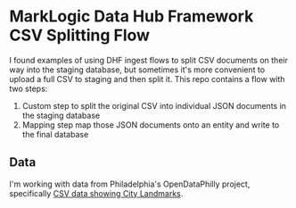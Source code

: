 # MarkLogic Data Hub Framework CSV Splitting Flow

I found examples of using DHF ingest flows to split CSV documents on their way into the staging database, but sometimes it's more convenient to upload a full CSV to staging and then split it. This repo contains a flow with two steps:

1. Custom step to split the original CSV into individual JSON documents in the staging database
2. Mapping step map those JSON documents onto an entity and write to the final database

## Data

I'm working with data from Philadelphia's OpenDataPhilly project, specifically [CSV data showing City Landmarks][data]. 

[data]: https://www.opendataphilly.org/dataset/city-landmarks/resource/1104674f-6413-4076-97c3-a2e1f0558565
